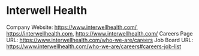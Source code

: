 # Interwell Health

Company Website: https://www.interwellhealth.com/, https://interwellhealth.com, https://www.interwellhealth.com/
Careers Page URL: https://www.interwellhealth.com/who-we-are/careers
Job Board URL: https://www.interwellhealth.com/who-we-are/careers#careers-job-list